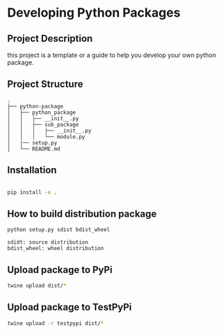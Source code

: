 # Developing Python Packages

## Project Description

this project is a template or a guide to help you develop your own python package.


## Project Structure
    .
    ├── python-package
    │   ├── python_package
    │   │   ├── __init__.py
    │   │   ├── sub_package
    │   │   │   ├── __init__.py
    │   │   │   └── module.py
    │   |── setup.py
    │   └── README.md


## Installation

```bash

pip install -e .

```

## How to build distribution package

```bash
python setup.py sdist bdist_wheel
```
    sdidt: source distribution
    bdist_wheel: wheel distribution

## Upload package to PyPi

```bash
twine upload dist/*
```

## Upload package to TestPyPi

```bash
twine upload -r testpypi dist/*
```